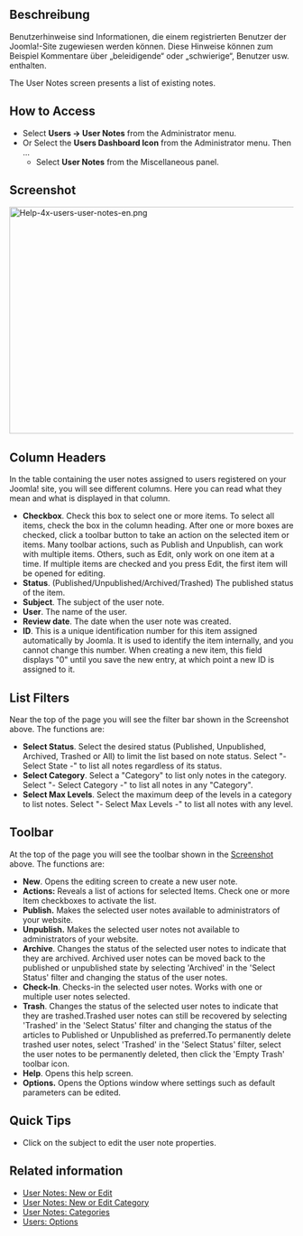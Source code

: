 <!-- Filename: Help4.x:User_Notes / Display title: Benutzerhinweise -->

## Beschreibung

Benutzerhinweise sind Informationen, die einem registrierten Benutzer
der Joomla!-Site zugewiesen werden können. Diese Hinweise können zum
Beispiel Kommentare über „beleidigende“ oder „schwierige“, Benutzer usw.
enthalten.

The User Notes screen presents a list of existing notes.

## How to Access

- Select **Users **→** User Notes** from the Administrator menu.
- Or Select the **Users Dashboard Icon** from the Administrator menu.
  Then ...
  - Select **User Notes** from the Miscellaneous panel.

## Screenshot

<img
src="https://docs.joomla.org/images/f/f4/Help-4x-users-user-notes-en.png"
decoding="async" data-file-width="800" data-file-height="402"
width="800" height="402" alt="Help-4x-users-user-notes-en.png" />

## Column Headers

In the table containing the user notes assigned to users registered on
your Joomla! site, you will see different columns. Here you can read
what they mean and what is displayed in that column.

- **Checkbox**. Check this box to select one or more items. To select
  all items, check the box in the column heading. After one or more
  boxes are checked, click a toolbar button to take an action on the
  selected item or items. Many toolbar actions, such as Publish and
  Unpublish, can work with multiple items. Others, such as Edit, only
  work on one item at a time. If multiple items are checked and you
  press Edit, the first item will be opened for editing.
- **Status**. (Published/Unpublished/Archived/Trashed) The published
  status of the item.
- **Subject**. The subject of the user note.
- **User**. The name of the user.
- **Review date**. The date when the user note was created.
- **ID**. This is a unique identification number for this item assigned
  automatically by Joomla. It is used to identify the item internally,
  and you cannot change this number. When creating a new item, this
  field displays "0" until you save the new entry, at which point a new
  ID is assigned to it.

## List Filters

Near the top of the page you will see the filter bar shown in the
Screenshot above. The functions are:

- **Select Status**. Select the desired status (Published, Unpublished,
  Archived, Trashed or All) to limit the list based on note status.
  Select "- Select State -" to list all notes regardless of its status.
- **Select Category**. Select a "Category" to list only notes in the
  category. Select "- Select Category -" to list all notes in any
  "Category".
- **Select Max Levels**. Select the maximum deep of the levels in a
  category to list notes. Select "- Select Max Levels -" to list all
  notes with any level.

## Toolbar

At the top of the page you will see the toolbar shown in the
[Screenshot](#Screenshot) above. The functions are:

- **New**. Opens the editing screen to create a new user note.
- **Actions:** Reveals a list of actions for selected Items. Check one
  or more Item checkboxes to activate the list.
- **Publish.** Makes the selected user notes available to administrators
  of your website.
- **Unpublish.** Makes the selected user notes not available to
  administrators of your website.
- **Archive**. Changes the status of the selected user notes to indicate
  that they are archived. Archived user notes can be moved back to the
  published or unpublished state by selecting 'Archived' in the 'Select
  Status' filter and changing the status of the user notes.
- **Check-In**. Checks-in the selected user notes. Works with one or
  multiple user notes selected.
- **Trash**. Changes the status of the selected user notes to indicate
  that they are trashed.Trashed user notes can still be recovered by
  selecting 'Trashed' in the 'Select Status' filter and changing the
  status of the articles to Published or Unpublished as preferred.To
  permanently delete trashed user notes, select 'Trashed' in the 'Select
  Status' filter, select the user notes to be permanently deleted, then
  click the 'Empty Trash' toolbar icon.
- **Help**. Opens this help screen.
- **Options.** Opens the Options window where settings such as default
  parameters can be edited.

## Quick Tips

- Click on the subject to edit the user note properties.

## Related information

- [User Notes: New or
  Edit](https://docs.joomla.org/Help4.x:User_Notes:_New_or_Edit/en "Help4.x:User Notes: New or Edit/en")
- [User Notes: New or Edit
  Category](https://docs.joomla.org/Help4.x:User_Notes:_New_or_Edit_Category/en "Help4.x:User Notes: New or Edit Category/en")
- [User Notes:
  Categories](https://docs.joomla.org/Help4.x:User_Notes:_Categories/en "Help4.x:User Notes: Categories/en")
- [Users:
  Options](https://docs.joomla.org/Help4.x:Users:_Options/en "Help4.x:Users: Options/en")
